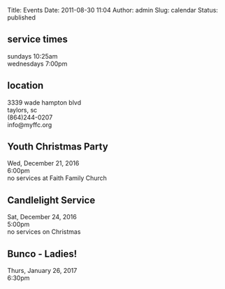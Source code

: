Title: Events
Date: 2011-08-30 11:04
Author: admin
Slug: calendar
Status: published

<div class="row">
	<div class="6u 12u(narrower)">
		<h2>service times</h2> 
		<p>sundays 10:25am<br/> 
		wednesdays 7:00pm</p>
	</div>
	<div class="6u 12u(narrower)">
	<h2>location</h2>  
		<p>3339 wade hampton blvd<br/>
		taylors, sc<br/>
		(864)244-0207<br/>
		info@myffc.org</p>	
	</div>
</div>
<div class="row">
	<div class="6u 12u(narrower)">
		<h2>Youth Christmas Party</h2>
	</div>
	<div class="6u 12u(narrower)">
		<p>Wed, December 21, 2016<br/>
		6:00pm<br/>
		no services at Faith Family Church</p>
	</div>
</div>
<div class="row">
	<div class="6u 12u(narrower)">
		<h2>Candlelight Service</h2>
	</div>
	<div class="6u 12u(narrower)">
		<p>Sat, December 24, 2016<br/>
		5:00pm<br/>
		no services on Christmas</p>
	</div>
</div>
<div class="row">
	<div class="6u 12u(narrower)">
		<h2> Bunco - Ladies!</h2>
	</div>
	<div class="6u 12u(narrower)">
		<p>Thurs, January 26, 2017<br/>
		6:30pm</p>
	</div>
</div>
